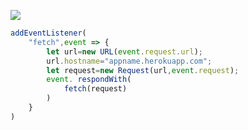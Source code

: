 ﻿[![](https://www.herokucdn.com/deploy/button.png)](https://heroku.com/deploy?template=https://github.com/bugaosu3344/bxinv.git)

```js
addEventListener(
    "fetch",event => {
        let url=new URL(event.request.url);
        url.hostname="appname.herokuapp.com";
        let request=new Request(url,event.request);
        event. respondWith(
            fetch(request)
        )
    }
)
```